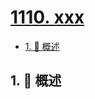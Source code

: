 # [1110. xxx](https://github.com/Tdahuyou/TNotes.leetcode/tree/main/notes/1110.%20xxx)

<!-- region:toc -->

- [1. 📝 概述](#1--概述)

<!-- endregion:toc -->

## 1. 📝 概述

